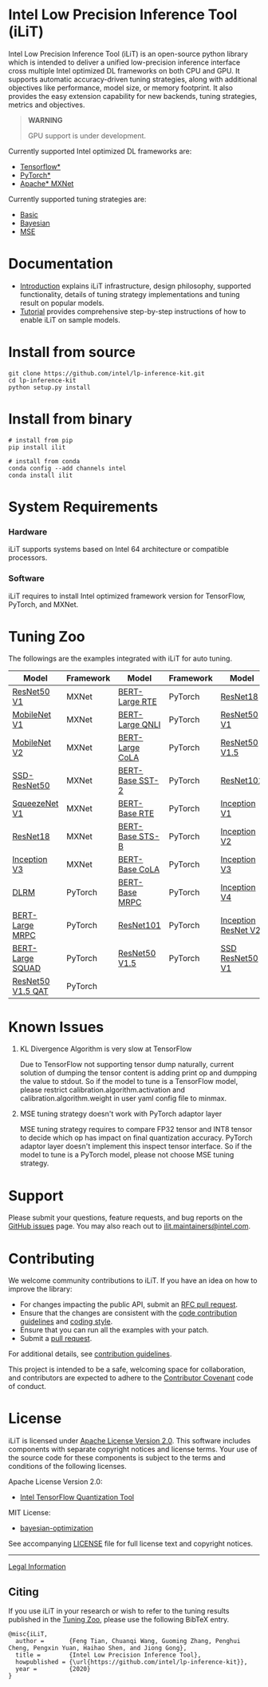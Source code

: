 Intel Low Precision Inference Tool (iLiT)
=========================================

Intel Low Precision Inference Tool (iLiT) is an open-source python library which is intended to deliver a unified low-precision inference interface cross multiple Intel optimized DL frameworks on both CPU and GPU. It supports automatic accuracy-driven tuning strategies, along with additional objectives like performance, model size, or memory footprint. It also provides the easy extension capability for new backends, tuning strategies, metrics and objectives.

> **WARNING**
>
> GPU support is under development.

Currently supported Intel optimized DL frameworks are:
* [Tensorflow\*](https://www.tensorflow.org)
* [PyTorch\*](https://pytorch.org/)
* [Apache\* MXNet](https://mxnet.apache.org)

Currently supported tuning strategies are:
* [Basic](docs/introduction.md#basic-strategy)
* [Bayesian](docs/introduction.md#bayesian-strategy)
* [MSE](docs/introduction.md#mse-strategy)


# Documentation

* [Introduction](docs/introduction.md) explains iLiT infrastructure, design philosophy, supported functionality, details of tuning strategy implementations and tuning result on popular models.
* [Tutorial](docs/tutorial.md) provides
comprehensive step-by-step instructions of how to enable iLiT on sample models.

# Install from source 

  ```Shell
  git clone https://github.com/intel/lp-inference-kit.git
  cd lp-inference-kit
  python setup.py install
  ```

# Install from binary

  ```Shell
  # install from pip
  pip install ilit

  # install from conda
  conda config --add channels intel
  conda install ilit
  ```

# System Requirements

### Hardware

iLiT supports systems based on Intel 64 architecture or compatible processors.

### Software

iLiT requires to install Intel optimized framework version for TensorFlow, PyTorch, and MXNet.

# Tuning Zoo

The followings are the examples integrated with iLiT for auto tuning.

| Model                                                               | Framework  | Model                                                              | Framework | Model                                                                 | Framework  |
|---------------------------------------------------------------------|------------|--------------------------------------------------------------------|-----------|----------------------------------------------------------------------|------------|
| [ResNet50 V1](examples/mxnet/image_recognition/README.md)           | MXNet      | [BERT-Large RTE](examples/pytorch/language_translation/README.md)  | PyTorch   | [ResNet18](examples/pytorch/image_recognition/resnet/README.md)              | PyTorch    |
| [MobileNet V1](examples/mxnet/image_recognition/README.md)          | MXNet      | [BERT-Large QNLI](examples/pytorch/language_translation/README.md) | PyTorch   | [ResNet50 V1](examples/tensorflow/image_recognition/README.md)        | TensorFlow |
| [MobileNet V2](examples/mxnet/image_recognition/README.md)          | MXNet      | [BERT-Large CoLA](examples/pytorch/language_translation/README.md) | PyTorch   | [ResNet50 V1.5](examples/tensorflow/image_recognition/README.md)      | TensorFlow |
| [SSD-ResNet50](examples/mxnet/object_detection/README.md)           | MXNet      | [BERT-Base SST-2](examples/pytorch/language_translation/README.md) | PyTorch   | [ResNet101](examples/tensorflow/image_recognition/README.md)          | TensorFlow |
| [SqueezeNet V1](examples/mxnet/image_recognition/README.md)         | MXNet      | [BERT-Base RTE](examples/pytorch/language_translation/README.md)   | PyTorch   | [Inception V1](examples/tensorflow/image_recognition/README.md)       | TensorFlow |
| [ResNet18](examples/mxnet/image_recognition/README.md)              | MXNet      | [BERT-Base STS-B](examples/pytorch/language_translation/README.md) | PyTorch   | [Inception V2](examples/tensorflow/image_recognition/README.md)       | TensorFlow |
| [Inception V3](examples/mxnet/image_recognition/README.md)          | MXNet      | [BERT-Base CoLA](examples/pytorch/language_translation/README.md)  | PyTorch   | [Inception V3](examples/tensorflow/image_recognition/README.md)       | TensorFlow |
| [DLRM](examples/pytorch/recommendation/README.md)                   | PyTorch    | [BERT-Base MRPC](examples/pytorch/language_translation/README.md)  | PyTorch   | [Inception V4](examples/tensorflow/image_recognition/README.md)       | TensorFlow |
| [BERT-Large MRPC](examples/pytorch/language_translation/README.md)  | PyTorch    | [ResNet101](examples/pytorch/image_recognition/resnet/README.md)          | PyTorch   | [Inception ResNet V2](examples/tensorflow/image_recognition/README.md)| TensorFlow |
| [BERT-Large SQUAD](examples/pytorch/language_translation/README.md) | PyTorch    | [ResNet50 V1.5](examples/pytorch/image_recognition/resnet/README.md)      | PyTorch   | [SSD ResNet50 V1](examples/tensorflow/object_detection/README.md)     | TensorFlow |
| [ResNet50 V1.5 QAT](examples/pytorch/image_recognition/resnet_qat/README.md)    |PyTorch    |


# Known Issues

1. KL Divergence Algorithm is very slow at TensorFlow

   Due to TensorFlow not supporting tensor dump naturally, current solution of dumping the tensor content is adding print op and dumpping the value to stdout. So if the model to tune is a TensorFlow model, please restrict calibration.algorithm.activation and calibration.algorithm.weight in user yaml config file to minmax.

2. MSE tuning strategy doesn't work with PyTorch adaptor layer

   MSE tuning strategy requires to compare FP32 tensor and INT8 tensor to decide which op has impact on final quantization accuracy. PyTorch adaptor layer doesn't implement this inspect tensor interface. So if the model to tune is a PyTorch model, please not choose MSE tuning strategy.

# Support

Please submit your questions, feature requests, and bug reports on the
[GitHub issues](https://github.com/intel/lp-inference-kit/issues) page. You may also reach out to ilit.maintainers@intel.com.

# Contributing

We welcome community contributions to iLiT. If you have an idea on how
to improve the library:

* For changes impacting the public API, submit
  an [RFC pull request](CONTRIBUTING.md#RFC_pull_requests).
* Ensure that the changes are consistent with the
 [code contribution guidelines](CONTRIBUTING.md#code_contribution_guidelines)
 and [coding style](CONTRIBUTING.md#coding_style).
* Ensure that you can run all the examples with your patch.
* Submit a [pull request](https://github.com/intel/lp-inference-kit/pulls).

For additional details, see [contribution guidelines](CONTRIBUTING.md).

This project is intended to be a safe, welcoming space for collaboration, and
contributors are expected to adhere to the
[Contributor Covenant](CODE_OF_CONDUCT.md) code of conduct.

# License

iLiT is licensed under
[Apache License Version 2.0](http://www.apache.org/licenses/LICENSE-2.0).  This
software includes components with separate copyright notices and license
terms. Your use of the source code for these components is subject to the terms
and conditions of the following licenses.

Apache License Version 2.0:
* [Intel TensorFlow Quantization Tool](https://github.com/IntelAI/tools)

MIT License:
* [bayesian-optimization](https://github.com/fmfn/BayesianOptimization)

See accompanying [LICENSE](LICENSE) file for full license text and copyright notices.

--------

[Legal Information](legal_information.md)

## Citing

If you use iLiT in your research or wish to refer to the tuning results published in the [Tuning Zoo](#tuning-zoo), please use the following BibTeX entry.

```
@misc{iLiT,
  author =       {Feng Tian, Chuanqi Wang, Guoming Zhang, Penghui Cheng, Pengxin Yuan, Haihao Shen, and Jiong Gong},
  title =        {Intel Low Precision Inference Tool},
  howpublished = {\url{https://github.com/intel/lp-inference-kit}},
  year =         {2020}
}
```
